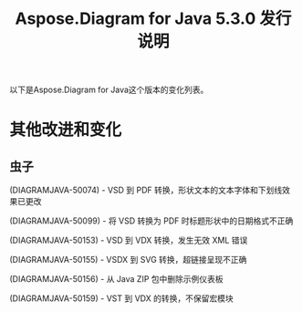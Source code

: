 ﻿---
title: Aspose.Diagram for Java 5.3.0 发行说明
type: docs
weight: 70
url: /zh/java/aspose-diagram-for-java-5-3-0-release-notes/
---
以下是Aspose.Diagram for Java这个版本的变化列表。
# **其他改进和变化**
## **虫子**
(DIAGRAMJAVA-50074) - VSD 到 PDF 转换，形状文本的文本字体和下划线效果已更改

(DIAGRAMJAVA-50099) - 将 VSD 转换为 PDF 时标题形状中的日期格式不正确

(DIAGRAMJAVA-50153) - VSD 到 VDX 转换，发生无效 XML 错误

(DIAGRAMJAVA-50155) - VSDX 到 SVG 转换，超链接呈现不正确

(DIAGRAMJAVA-50156) - 从 Java ZIP 包中删除示例仪表板

(DIAGRAMJAVA-50159) - VST 到 VDX 的转换，不保留宏模块
